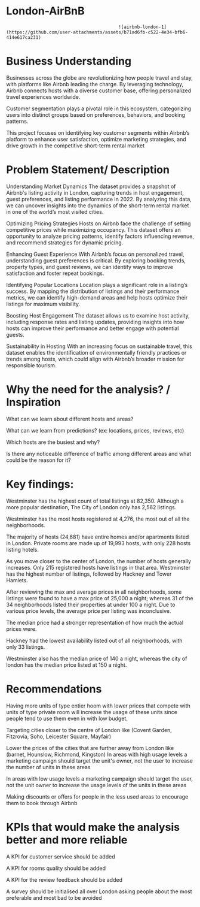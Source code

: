 # London-AirBnB

                                              ![airbnb-london-1](https://github.com/user-attachments/assets/b71ad6fb-c522-4e34-bfb6-414e617ca231)

# Business Understanding 
Businesses across the globe are revolutionizing how people travel and stay, with platforms like Airbnb leading the charge. By leveraging technology, Airbnb connects hosts with a diverse customer base, offering personalized travel experiences worldwide.

Customer segmentation plays a pivotal role in this ecosystem, categorizing users into distinct groups based on preferences, behaviors, and booking patterns.

This project focuses on identifying key customer segments within Airbnb’s platform to enhance user satisfaction, optimize marketing strategies, and drive growth in the competitive short-term rental market

# Problem Statement/ Description
Understanding Market Dynamics
The dataset provides a snapshot of Airbnb's listing activity in London, capturing trends in host engagement, guest preferences, and listing performance in 2022. By analyzing this data, we can uncover insights into the dynamics of the short-term rental market in one of the world’s most visited cities.

Optimizing Pricing Strategies
Hosts on Airbnb face the challenge of setting competitive prices while maximizing occupancy. This dataset offers an opportunity to analyze pricing patterns, identify factors influencing revenue, and recommend strategies for dynamic pricing.

Enhancing Guest Experience
With Airbnb’s focus on personalized travel, understanding guest preferences is critical. By exploring booking trends, property types, and guest reviews, we can identify ways to improve satisfaction and foster repeat bookings.

Identifying Popular Locations
Location plays a significant role in a listing’s success. By mapping the distribution of listings and their performance metrics, we can identify high-demand areas and help hosts optimize their listings for maximum visibility.

Boosting Host Engagement
The dataset allows us to examine host activity, including response rates and listing updates, providing insights into how hosts can improve their performance and better engage with potential guests.

Sustainability in Hosting
With an increasing focus on sustainable travel, this dataset enables the identification of environmentally friendly practices or trends among hosts, which could align with Airbnb’s broader mission for responsible tourism.

# Why the need for the analysis? / Inspiration

What can we learn about different hosts and areas?

What can we learn from predictions? (ex: locations, prices, reviews, etc)

Which hosts are the busiest and why?

Is there any noticeable difference of traffic among different areas and what could be the reason for it?

# Key findings:
Westminster has the highest count of total listings at 82,350. Although a more popular destination, The City of London only has 2,562 listings.

Westminster has the most hosts registered at 4,276, the most out of all the neighborhoods.

The majority of hosts (24,681) have entire homes and/or apartments listed in London. Private rooms are made up of 19,993 hosts, with only 228 hosts listing hotels.

As you move closer to the center of London, the number of hosts generally increases. Only 215 registered hosts have listings in that area. Westminster has the highest number of listings, followed by Hackney and Tower Hamlets.

After reviewing the max and average prices in all neighborhoods, some listings were found to have a max price of 25,000 a night; whereas 31 of the 34 neighborhoods listed their properties at under 100 a night. Due to various price levels, the average price per listing was inconclusive.

The median price had a stronger representation of how much the actual prices were.

Hackney had the lowest availability listed out of all neighborhoods, with only 33 listings.

Westminster also has the median price of 140 a night, whereas the city of london has the median price listed at 150 a night.

# Recommendations
Having more units of type entier hoom with lower prices that compete with units of type private room will increase the usage of these units since people tend to use them even in with low budget.

Targeting cities closer to the centre of London like (Covent Garden, Fitzrovia, Soho, Leicester Square, Mayfair)

Lower the prices of the cities that are further away from London like (barnet, Hounslow, Richmond, Kingston)
In areas with high usage levels a marketing campaign should target the unit's owner, not the user to increase the number of units in these areas

In areas with low usage levels a marketing campaign should target the user, not the unit owner to increase the usage levels of the units in these areas

Making discounts or offers for people in the less used areas to encourage them to book through Airbnb

# KPIs that would make the analysis better and more reliable

A KPI for customer service should be added

A KPI for rooms quality should be added

A KPI for the review feedback should be added

A survey should be initialised all over London asking people about the most preferable and most bad to be avoided
